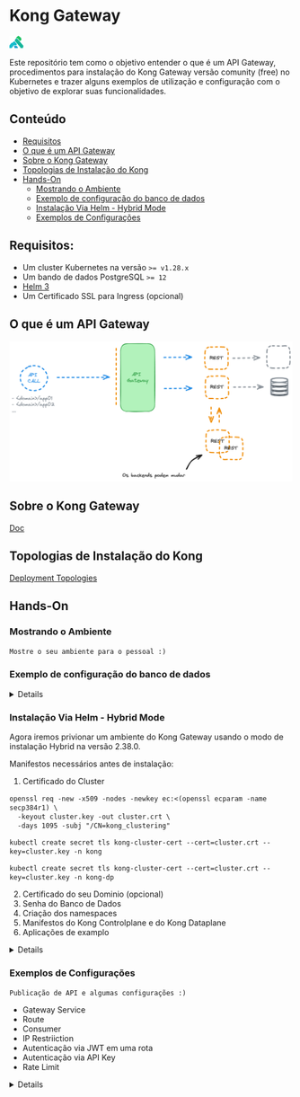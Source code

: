 # Kong Gateway

<img src="images/logo.png" width="5%" height="50%">

Este repositório tem como o objetivo entender o que é um API Gateway, procedimentos para instalação do Kong Gateway versão comunity (free) no Kubernetes e trazer alguns exemplos de utilização e configuração com o objetivo de explorar suas funcionalidades.

## Conteúdo

<!--ts-->
  * [Requisitos](#Requisitos)
  * [O que é um API Gateway](#O-que-é-um-API-Gateway)
  * [Sobre o Kong Gateway](#Sobre-o-Kong-Gateway)
  * [Topologias de Instalação do Kong](#Topologias-de-Instalação-do-Kong)
  * [Hands-On](#Hands-On)
    * [Mostrando o Ambiente](#Mostrando-o-Ambiente)
    * [Exemplo de configuração do banco de dados](#Exemplo-de-configuração-do-banco-d-dados)
    * [Instalação Via Helm - Hybrid Mode](#Instalação-Via-Helm---Hybrid-Mode)
    * [Exemplos de Configurações](#Exemplos-de-Configurações)
<!--te-->

## Requisitos:

* Um cluster Kubernetes na versão `>= v1.28.x`
* Um bando de dados PostgreSQL `>= 12`
* [Helm 3](https://helm.sh/docs/)
* Um Certificado SSL para Ingress (opcional)

## O que é um API Gateway

<img src="images/1.png" width="100%" height="50%">

## Sobre o Kong Gateway

[Doc](https://docs.konghq.com/gateway/3.6.x/#main)

## Topologias de Instalação do Kong

[Deployment Topologies](https://docs.konghq.com/gateway/3.6.x/production/deployment-topologies/)

## Hands-On

### Mostrando o Ambiente

`Mostre o seu ambiente para o pessoal :)`

### Exemplo de configuração do banco de dados

<details>

**Habilitando o repositório:**

`sudo sh -c 'echo "deb https://apt.postgresql.org/pub/repos/apt $(lsb_release -cs)-pgdg main" > /etc/apt/sources.list.d/pgdg.list'`

`wget --quiet -O - https://www.postgresql.org/media/keys/ACCC4CF8.asc | sudo apt-key add -`

`apt update`

**Instalação do PostgreSQL:**

`apt install postgresql -y`

`systemctl enable postgresql`

`systemctl status postgresql`

**Configuração do Banco:**

**Necessário logar no usuário postgres:**

`sudo -i -u postgres`

**Logando no banco e criando a database do Kong, usuário e role:**

`psql`

`CREATE DATABASE kong;`

`CREATE ROLE kong WITH LOGIN PASSWORD '<minha senha>';`

`CREATE ROLE kong_inc;`

`GRANT kong_inc TO kong;`

`GRANT ALL PRIVILEGES ON DATABASE kong TO kong_inc;`

`\c kong;`

`ALTER SCHEMA public OWNER TO kong_inc;`

**Agora a configuração de conexão externa ao banco de dados:**


`export PG_VERSION=$(ls /usr/lib/postgresql/)`

`sed -i "s/#listen_addresses = 'localhost'/listen_addresses = '*'/g" /etc/postgresql/$PG_VERSION/main/postgresql.conf`

`echo -e "# Kong Database\nhost    kong    kong    192.168.15.0/24 md5" >> /etc/postgresql/$PG_VERSION/main/pg_hba.conf`

`systemctl stop postgresql`

`systemctl start postgresql`

`systemctl status postgresql`

</details>

### Instalação Via Helm - Hybrid Mode

Agora iremos privionar um ambiente do Kong Gateway usando o modo de instalação Hybrid na versão 2.38.0.

Manifestos necessários antes de instalação:

1. Certificado do Cluster

```
openssl req -new -x509 -nodes -newkey ec:<(openssl ecparam -name secp384r1) \
  -keyout cluster.key -out cluster.crt \
  -days 1095 -subj "/CN=kong_clustering"
```

```
kubectl create secret tls kong-cluster-cert --cert=cluster.crt --key=cluster.key -n kong
```

```
kubectl create secret tls kong-cluster-cert --cert=cluster.crt --key=cluster.key -n kong-dp
```

2. Certificado do seu Dominio (opcional)
3. Senha do Banco de Dados
4. Criação dos namespaces
5. Manifestos do Kong Controlplane e do Kong Dataplane
6. Aplicações de examplo

<details>

Repositório do Helm Chart:

```
helm repo add kong https://charts.konghq.com
helm repo update
```

Kong Control Plane:

`helm upgrade --install kong kong/kong --namespace kong --values values.yaml --version 2.38.0`

Kong Dataplane:

`helm upgrade --install kong-dp kong/kong --namespace kong-dp --values values.yaml --version 2.38.0`
</details>

### Exemplos de Configurações

`Publicação de API e algumas configurações :)`

* Gateway Service
* Route
* Consumer
* IP Restriiction
* Autenticação via JWT em uma rota
* Autenticação via API Key
* Rate Limit

<details>

Criacao de um *Gateway Service* apontando para o service do Kubernetes da aplicação:

```
curl -X POST https://<admin api endpoint>/services \
  -H "Content-Type: application/json" \
  -d @- << 'EOF'
{
  "name": "application-02",
  "retries": 2,
  "protocol": "http",
  "host": "application-02.default.svc",
  "port": 8080,
  "path": "/",
  "connect_timeout": 10,
  "tags": ["application-02"],
  "enabled": true
}
EOF
```

Publicando a *Rota*:

```
curl -X POST https://<admin api endpoint>/routes \
  -H "Content-Type: application/json" \
  -d @- << 'EOF'
{
  "name": "application-02",
  "protocols": [
    "http"
  ],
  "methods": [
    "GET"
  ],
  "paths": [
    "/application-02"
  ],
  "preserve_host": true,
  "request_buffering": true,
  "response_buffering": true,
  "tags": [
    "application-02"
  ],
  "service": {
    "id": "50c6ac5e-5bac-462f-b3db-d12151fc746b"
  }
}
EOF
```

Habilitando mecanismo de autenticação na rota publicada:

```
curl -X POST https://<admin api endpoint>/routes/application-02/plugins \
  -H "Content-Type: application/json" \
  -d @- << 'EOF'
{
  "config": {
    "header_names": [
      "Authorization"
    ],
    "key_claim_name": "iss",
    "claims_to_verify": [
      "exp"
    ],
    "maximum_expiration": 86400,
    "uri_param_names": [
      "jwt"
    ],
    "run_on_preflight": true
  },
  "tags": [
    "application-02"
  ],
  "instance_name": "application-02-jwt",
  "name": "jwt",
  "enabled": true,
  "route": {
    "id": "ec3ffa19-13e2-46f2-9965-5c01af5d9ca1"
  },
  "service": {
    "id": "50c6ac5e-5bac-462f-b3db-d12151fc746b"
  }
}
EOF
```

Criando um consumidor para podemos ter autorização:

```
curl -X POST https://<admin api endpoint>/consumers \
  -H "Content-Type: application/json" \
  -d @- << 'EOF'
{
  "username": "application-02",
  "custom_id": "1234",
  "tags": [
    "application-02"
  ]
}
EOF
```

Registrando credencial JWT para o consumidor:

```
curl -X POST https://<admin api endpoint>/consumers/application-02/jwt \
  -H "Content-Type: application/json" \
  -d @- << 'EOF'
{
  "algorithm": "HS256",
  "key": "H8WBDhQlcfjoFmIiYymmkRm1y0A2c5WU",
  "secret": "n415M6OrVnR4Dr1gyErpta0wSKQ2cMzK",
  "tags": ["application-02"]
}
EOF
```

Gerando um token de acesso:

```
python main.py \
  -secret_key="n415M6OrVnR4Dr1gyErpta0wSKQ2cMzK" \
  -claim_key="H8WBDhQlcfjoFmIiYymmkRm1y0A2c5WU" \
  -claim_key_name="iss" \
  -set_expiration_token="Yes" \
  -expiration_token_age_in_days="1"
```

Habilitando Rate Limite para a rota:

```
curl -X POST https://<admin api endpoint>/routes/application-02/plugins \
  -H "Content-Type: application/json" \
  -d @- << 'EOF'
{
  "name": "rate-limiting",
  "route": {
    "id": "ec3ffa19-13e2-46f2-9965-5c01af5d9ca1"
  },
  "service": {
    "id": "50c6ac5e-5bac-462f-b3db-d12151fc746b"
  },
  "instance_name": "application-02-rate-limit",
  "config": {
    "hour": 60,
    "minute": 1,
    "error_message": "voce excedeu o limite de chamada de api cabecudo"
  },
  "protocols": [
    "http",
    "https"
  ],
  "enabled": true,
  "tags": [
    "application-02"
  ]
}
EOF
```
</details>